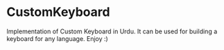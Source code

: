 # CustomKeyboard
Implementation of Custom Keyboard in Urdu. It can be used for building a keyboard for any language. Enjoy :)
